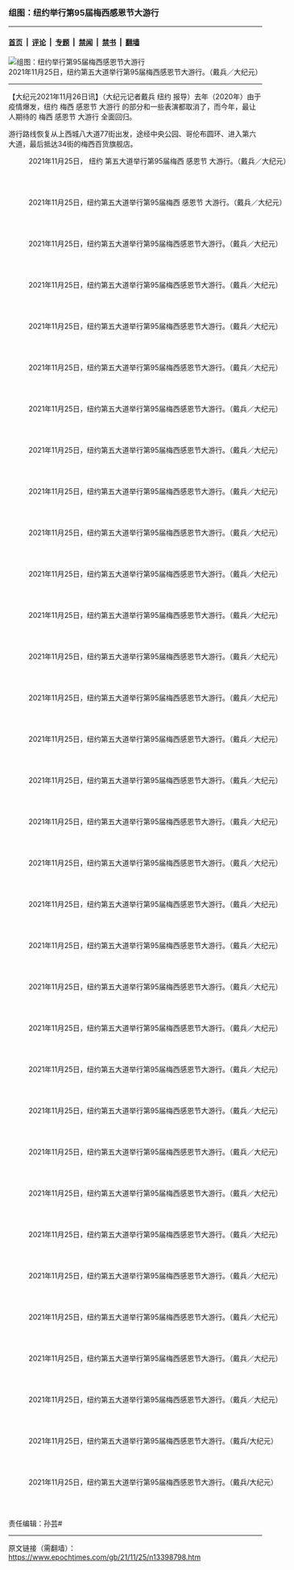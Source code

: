### 组图：纽约举行第95届梅西感恩节大游行

---

#### [首页](../../../..?n13398798) &nbsp;|&nbsp; [评论](../../../../../epoch-comment?n13398798) &nbsp;|&nbsp; [专题](../../../../../epoch-special?n13398798) &nbsp;|&nbsp; [禁闻](../../../../../epoch-news?n13398798) &nbsp;|&nbsp; [禁书](../../../../../books?n13398798) &nbsp;|&nbsp; [翻墙](https://github.com/gfw-breaker/nogfw/blob/master/README.md?n13398798)


<div><img alt="组图：纽约举行第95届梅西感恩节大游行" class="attachment-djy_600_400 size-djy_600_400 wp-post-image" src="https://i.epochtimes.com/assets/uploads/2021/11/id13398809-20211125050-600x400.jpg"/>
<div class="caption">
 2021年11月25日，纽约第五大道举行第95届梅西感恩节大游行。（戴兵／大纪元）
</div></div><hr/><div class="post_content" id="artbody" itemprop="articleBody">
 <!-- article content begin -->
 <p>
  【大纪元2021年11月26日讯】（大纪元记者戴兵
  <ok href="https://www.epochtimes.com/gb/tag/%E7%BA%BD%E7%BA%A6.html">
   纽约
  </ok>
  报导）去年（2020年）由于疫情爆发，纽约
  <ok href="https://www.epochtimes.com/gb/tag/%E6%A2%85%E8%A5%BF.html">
   梅西
  </ok>
  <ok href="https://www.ntdtv.com/b5/感恩节.htm">
   感恩节
  </ok>
  <ok href="https://www.ntdtv.com/b5/大游行.htm">
   大游行
  </ok>
  的部分和一些表演都取消了，而今年，最让人期待的
  <ok href="https://www.epochtimes.com/gb/tag/%E6%A2%85%E8%A5%BF.html">
   梅西
  </ok>
  <ok href="https://www.ntdtv.com/b5/感恩节.htm">
   感恩节
  </ok>
  <ok href="https://www.ntdtv.com/b5/大游行.htm">
   大游行
  </ok>
  全面回归。
 </p>
 <p>
  游行路线恢复从上西城八大道77街出发，途经中央公园、哥伦布圆环、进入第六大道，最后抵达34街的梅西百货旗舰店。
 </p>
 <div class="video_fit_container">
 </div>
 <figure aria-describedby="caption-attachment-13398813" class="wp-caption aligncenter" id="attachment_13398813" style="width: 600px">
  <ok href="https://i.epochtimes.com/assets/uploads/2021/11/id13398813-2111251558471973.jpg" target="_blank">
   <img alt="" class="size-large wp-image-13398813" src="https://i.epochtimes.com/assets/uploads/2021/11/id13398813-2111251558471973-600x400.jpg" title=""/>
  </ok>
  <br/><figcaption class="wp-caption-text" id="caption-attachment-13398813">
   2021年11月25日，
   <ok href="https://www.epochtimes.com/gb/tag/%E7%BA%BD%E7%BA%A6.html">
    纽约
   </ok>
   第五大道举行第95届梅西
   <ok href="https://www.epochtimes.com/gb/tag/%E6%84%9F%E6%81%A9%E8%8A%82.html">
    感恩节
   </ok>
   大游行。（戴兵／大纪元）
  </figcaption><br/>
 </figure><br/>
 <figure aria-describedby="caption-attachment-13398814" class="wp-caption aligncenter" id="attachment_13398814" style="width: 600px">
  <ok href="https://i.epochtimes.com/assets/uploads/2021/11/id13398814-2111251558491973.jpg" target="_blank">
   <img alt="" class="size-large wp-image-13398814" src="https://i.epochtimes.com/assets/uploads/2021/11/id13398814-2111251558491973-600x400.jpg" title=""/>
  </ok>
  <br/><figcaption class="wp-caption-text" id="caption-attachment-13398814">
   2021年11月25日，纽约第五大道举行第95届梅西
   <ok href="https://www.epochtimes.com/gb/tag/%E6%84%9F%E6%81%A9%E8%8A%82.html">
    感恩节
   </ok>
   大游行。（戴兵／大纪元）
  </figcaption><br/>
 </figure><br/>
 <figure aria-describedby="caption-attachment-13398820" class="wp-caption aligncenter" id="attachment_13398820" style="width: 600px">
  <ok href="https://i.epochtimes.com/assets/uploads/2021/11/id13398820-2111251559141973.jpg" target="_blank">
   <img alt="" class="size-large wp-image-13398820" src="https://i.epochtimes.com/assets/uploads/2021/11/id13398820-2111251559141973-600x400.jpg" title=""/>
  </ok>
  <br/><figcaption class="wp-caption-text" id="caption-attachment-13398820">
   2021年11月25日，纽约第五大道举行第95届梅西感恩节大游行。（戴兵／大纪元）
  </figcaption><br/>
 </figure><br/>
 <figure aria-describedby="caption-attachment-13398821" class="wp-caption aligncenter" id="attachment_13398821" style="width: 600px">
  <ok href="https://i.epochtimes.com/assets/uploads/2021/11/id13398821-2111251559341973.jpg" target="_blank">
   <img alt="" class="size-large wp-image-13398821" src="https://i.epochtimes.com/assets/uploads/2021/11/id13398821-2111251559341973-600x400.jpg" title=""/>
  </ok>
  <br/><figcaption class="wp-caption-text" id="caption-attachment-13398821">
   2021年11月25日，纽约第五大道举行第95届梅西感恩节大游行。（戴兵／大纪元）
  </figcaption><br/>
 </figure><br/>
 <figure aria-describedby="caption-attachment-13398824" class="wp-caption aligncenter" id="attachment_13398824" style="width: 600px">
  <ok href="https://i.epochtimes.com/assets/uploads/2021/11/id13398824-2111251600051973.jpg" target="_blank">
   <img alt="" class="size-large wp-image-13398824" src="https://i.epochtimes.com/assets/uploads/2021/11/id13398824-2111251600051973-600x400.jpg" title=""/>
  </ok>
  <br/><figcaption class="wp-caption-text" id="caption-attachment-13398824">
   2021年11月25日，纽约第五大道举行第95届梅西感恩节大游行。（戴兵／大纪元）
  </figcaption><br/>
 </figure><br/>
 <figure aria-describedby="caption-attachment-13398825" class="wp-caption aligncenter" id="attachment_13398825" style="width: 600px">
  <ok href="https://i.epochtimes.com/assets/uploads/2021/11/id13398825-2111251559401973.jpg" target="_blank">
   <img alt="" class="size-large wp-image-13398825" src="https://i.epochtimes.com/assets/uploads/2021/11/id13398825-2111251559401973-600x400.jpg" title=""/>
  </ok>
  <br/><figcaption class="wp-caption-text" id="caption-attachment-13398825">
   2021年11月25日，纽约第五大道举行第95届梅西感恩节大游行。（戴兵／大纪元）
  </figcaption><br/>
 </figure><br/>
 <figure aria-describedby="caption-attachment-13398859" class="wp-caption aligncenter" id="attachment_13398859" style="width: 600px">
  <ok href="https://i.epochtimes.com/assets/uploads/2021/11/id13398859-2111251558551973.jpg" target="_blank">
   <img alt="" class="size-large wp-image-13398859" src="https://i.epochtimes.com/assets/uploads/2021/11/id13398859-2111251558551973-600x400.jpg" title=""/>
  </ok>
  <br/><figcaption class="wp-caption-text" id="caption-attachment-13398859">
   2021年11月25日，纽约第五大道举行第95届梅西感恩节大游行。（戴兵／大纪元）
  </figcaption><br/>
 </figure><br/>
 <figure aria-describedby="caption-attachment-13398826" class="wp-caption aligncenter" id="attachment_13398826" style="width: 600px">
  <ok href="https://i.epochtimes.com/assets/uploads/2021/11/id13398826-2111251600301973.jpg" target="_blank">
   <img alt="" class="size-large wp-image-13398826" src="https://i.epochtimes.com/assets/uploads/2021/11/id13398826-2111251600301973-600x400.jpg" title=""/>
  </ok>
  <br/><figcaption class="wp-caption-text" id="caption-attachment-13398826">
   2021年11月25日，纽约第五大道举行第95届梅西感恩节大游行。（戴兵／大纪元）
  </figcaption><br/>
 </figure><br/>
 <figure aria-describedby="caption-attachment-13398827" class="wp-caption aligncenter" id="attachment_13398827" style="width: 600px">
  <ok href="https://i.epochtimes.com/assets/uploads/2021/11/id13398827-2111251600191973.jpg" target="_blank">
   <img alt="" class="size-large wp-image-13398827" src="https://i.epochtimes.com/assets/uploads/2021/11/id13398827-2111251600191973-600x400.jpg" title=""/>
  </ok>
  <br/><figcaption class="wp-caption-text" id="caption-attachment-13398827">
   2021年11月25日，纽约第五大道举行第95届梅西感恩节大游行。（戴兵／大纪元）
  </figcaption><br/>
 </figure><br/>
 <figure aria-describedby="caption-attachment-13398829" class="wp-caption aligncenter" id="attachment_13398829" style="width: 600px">
  <ok href="https://i.epochtimes.com/assets/uploads/2021/11/id13398829-2111251559541973.jpg" target="_blank">
   <img alt="" class="size-large wp-image-13398829" src="https://i.epochtimes.com/assets/uploads/2021/11/id13398829-2111251559541973-600x400.jpg" title=""/>
  </ok>
  <br/><figcaption class="wp-caption-text" id="caption-attachment-13398829">
   2021年11月25日，纽约第五大道举行第95届梅西感恩节大游行。（戴兵／大纪元）
  </figcaption><br/>
 </figure><br/>
 <figure aria-describedby="caption-attachment-13398830" class="wp-caption aligncenter" id="attachment_13398830" style="width: 600px">
  <ok href="https://i.epochtimes.com/assets/uploads/2021/11/id13398830-2111251559481973.jpg" target="_blank">
   <img alt="" class="size-large wp-image-13398830" src="https://i.epochtimes.com/assets/uploads/2021/11/id13398830-2111251559481973-600x400.jpg" title=""/>
  </ok>
  <br/><figcaption class="wp-caption-text" id="caption-attachment-13398830">
   2021年11月25日，纽约第五大道举行第95届梅西感恩节大游行。（戴兵／大纪元）
  </figcaption><br/>
 </figure><br/>
 <figure aria-describedby="caption-attachment-13398863" class="wp-caption aligncenter" id="attachment_13398863" style="width: 600px">
  <ok href="https://i.epochtimes.com/assets/uploads/2021/11/id13398863-2111251559371973.jpg" target="_blank">
   <img alt="" class="size-large wp-image-13398863" src="https://i.epochtimes.com/assets/uploads/2021/11/id13398863-2111251559371973-600x400.jpg" title=""/>
  </ok>
  <br/><figcaption class="wp-caption-text" id="caption-attachment-13398863">
   2021年11月25日，纽约第五大道举行第95届梅西感恩节大游行。（戴兵／大纪元）
  </figcaption><br/>
 </figure><br/>
 <figure aria-describedby="caption-attachment-13398864" class="wp-caption aligncenter" id="attachment_13398864" style="width: 600px">
  <ok href="https://i.epochtimes.com/assets/uploads/2021/11/id13398864-2111251559311973.jpg" target="_blank">
   <img alt="" class="size-large wp-image-13398864" src="https://i.epochtimes.com/assets/uploads/2021/11/id13398864-2111251559311973-600x400.jpg" title=""/>
  </ok>
  <br/><figcaption class="wp-caption-text" id="caption-attachment-13398864">
   2021年11月25日，纽约第五大道举行第95届梅西感恩节大游行。（戴兵／大纪元）
  </figcaption><br/>
 </figure><br/>
 <figure aria-describedby="caption-attachment-13398828" class="wp-caption aligncenter" id="attachment_13398828" style="width: 600px">
  <ok href="https://i.epochtimes.com/assets/uploads/2021/11/id13398828-2111251559561973.jpg" target="_blank">
   <img alt="" class="size-large wp-image-13398828" src="https://i.epochtimes.com/assets/uploads/2021/11/id13398828-2111251559561973-600x400.jpg" title=""/>
  </ok>
  <br/><figcaption class="wp-caption-text" id="caption-attachment-13398828">
   2021年11月25日，纽约第五大道举行第95届梅西感恩节大游行。（戴兵／大纪元）
  </figcaption><br/>
 </figure><br/>
 <figure aria-describedby="caption-attachment-13398833" class="wp-caption aligncenter" id="attachment_13398833" style="width: 600px">
  <ok href="https://i.epochtimes.com/assets/uploads/2021/11/id13398833-2111251600411973.jpg" target="_blank">
   <img alt="" class="size-large wp-image-13398833" src="https://i.epochtimes.com/assets/uploads/2021/11/id13398833-2111251600411973-600x400.jpg" title=""/>
  </ok>
  <br/><figcaption class="wp-caption-text" id="caption-attachment-13398833">
   2021年11月25日，纽约第五大道举行第95届梅西感恩节大游行。（戴兵／大纪元）
  </figcaption><br/>
 </figure><br/>
 <figure aria-describedby="caption-attachment-13398834" class="wp-caption aligncenter" id="attachment_13398834" style="width: 600px">
  <ok href="https://i.epochtimes.com/assets/uploads/2021/11/id13398834-2111251601011973.jpg" target="_blank">
   <img alt="" class="size-large wp-image-13398834" src="https://i.epochtimes.com/assets/uploads/2021/11/id13398834-2111251601011973-600x400.jpg" title=""/>
  </ok>
  <br/><figcaption class="wp-caption-text" id="caption-attachment-13398834">
   2021年11月25日，纽约第五大道举行第95届梅西感恩节大游行。（戴兵／大纪元）
  </figcaption><br/>
 </figure><br/>
 <figure aria-describedby="caption-attachment-13398835" class="wp-caption aligncenter" id="attachment_13398835" style="width: 600px">
  <ok href="https://i.epochtimes.com/assets/uploads/2021/11/id13398835-2111251600471973.jpg" target="_blank">
   <img alt="" class="size-large wp-image-13398835" src="https://i.epochtimes.com/assets/uploads/2021/11/id13398835-2111251600471973-600x400.jpg" title=""/>
  </ok>
  <br/><figcaption class="wp-caption-text" id="caption-attachment-13398835">
   2021年11月25日，纽约第五大道举行第95届梅西感恩节大游行。（戴兵／大纪元）
  </figcaption><br/>
 </figure><br/>
 <figure aria-describedby="caption-attachment-13398838" class="wp-caption aligncenter" id="attachment_13398838" style="width: 600px">
  <ok href="https://i.epochtimes.com/assets/uploads/2021/11/id13398838-2111251559091973.jpg" target="_blank">
   <img alt="" class="size-large wp-image-13398838" src="https://i.epochtimes.com/assets/uploads/2021/11/id13398838-2111251559091973-600x400.jpg" title=""/>
  </ok>
  <br/><figcaption class="wp-caption-text" id="caption-attachment-13398838">
   2021年11月25日，纽约第五大道举行第95届梅西感恩节大游行。（戴兵／大纪元）
  </figcaption><br/>
 </figure><br/>
 <figure aria-describedby="caption-attachment-13398839" class="wp-caption aligncenter" id="attachment_13398839" style="width: 600px">
  <ok href="https://i.epochtimes.com/assets/uploads/2021/11/id13398839-2111251558441973.jpg" target="_blank">
   <img alt="" class="size-large wp-image-13398839" src="https://i.epochtimes.com/assets/uploads/2021/11/id13398839-2111251558441973-600x400.jpg" title=""/>
  </ok>
  <br/><figcaption class="wp-caption-text" id="caption-attachment-13398839">
   2021年11月25日，纽约第五大道举行第95届梅西感恩节大游行。（戴兵／大纪元）
  </figcaption><br/>
 </figure><br/>
 <figure aria-describedby="caption-attachment-13398870" class="wp-caption aligncenter" id="attachment_13398870" style="width: 600px">
  <ok href="https://i.epochtimes.com/assets/uploads/2021/11/id13398870-2111251559171973.jpg" target="_blank">
   <img alt="" class="size-large wp-image-13398870" src="https://i.epochtimes.com/assets/uploads/2021/11/id13398870-2111251559171973-600x400.jpg" title=""/>
  </ok>
  <br/><figcaption class="wp-caption-text" id="caption-attachment-13398870">
   2021年11月25日，纽约第五大道举行第95届梅西感恩节大游行。（戴兵／大纪元）
  </figcaption><br/>
 </figure><br/>
 <figure aria-describedby="caption-attachment-13398840" class="wp-caption aligncenter" id="attachment_13398840" style="width: 600px">
  <ok href="https://i.epochtimes.com/assets/uploads/2021/11/id13398840-2111251559201973.jpg" target="_blank">
   <img alt="" class="size-large wp-image-13398840" src="https://i.epochtimes.com/assets/uploads/2021/11/id13398840-2111251559201973-600x400.jpg" title=""/>
  </ok>
  <br/><figcaption class="wp-caption-text" id="caption-attachment-13398840">
   2021年11月25日，纽约第五大道举行第95届梅西感恩节大游行。（戴兵／大纪元）
  </figcaption><br/>
 </figure><br/>
 <figure aria-describedby="caption-attachment-13398841" class="wp-caption aligncenter" id="attachment_13398841" style="width: 600px">
  <ok href="https://i.epochtimes.com/assets/uploads/2021/11/id13398841-2111251558521973.jpg" target="_blank">
   <img alt="" class="size-large wp-image-13398841" src="https://i.epochtimes.com/assets/uploads/2021/11/id13398841-2111251558521973-600x400.jpg" title=""/>
  </ok>
  <br/><figcaption class="wp-caption-text" id="caption-attachment-13398841">
   2021年11月25日，纽约第五大道举行第95届梅西感恩节大游行。（戴兵／大纪元）
  </figcaption><br/>
 </figure><br/>
 <figure aria-describedby="caption-attachment-13398842" class="wp-caption aligncenter" id="attachment_13398842" style="width: 600px">
  <ok href="https://i.epochtimes.com/assets/uploads/2021/11/id13398842-2111251600391973.jpg" target="_blank">
   <img alt="" class="size-large wp-image-13398842" src="https://i.epochtimes.com/assets/uploads/2021/11/id13398842-2111251600391973-600x400.jpg" title=""/>
  </ok>
  <br/><figcaption class="wp-caption-text" id="caption-attachment-13398842">
   2021年11月25日，纽约第五大道举行第95届梅西感恩节大游行。（戴兵／大纪元）
  </figcaption><br/>
 </figure><br/>
 <figure aria-describedby="caption-attachment-13398845" class="wp-caption aligncenter" id="attachment_13398845" style="width: 600px">
  <ok href="https://i.epochtimes.com/assets/uploads/2021/11/id13398845-2111251601031973.jpg" target="_blank">
   <img alt="" class="size-large wp-image-13398845" src="https://i.epochtimes.com/assets/uploads/2021/11/id13398845-2111251601031973-600x400.jpg" title=""/>
  </ok>
  <br/><figcaption class="wp-caption-text" id="caption-attachment-13398845">
   2021年11月25日，纽约第五大道举行第95届梅西感恩节大游行。（戴兵／大纪元）
  </figcaption><br/>
 </figure><br/>
 <figure aria-describedby="caption-attachment-13398846" class="wp-caption aligncenter" id="attachment_13398846" style="width: 600px">
  <ok href="https://i.epochtimes.com/assets/uploads/2021/11/id13398846-2111251600521973.jpg" target="_blank">
   <img alt="" class="size-large wp-image-13398846" src="https://i.epochtimes.com/assets/uploads/2021/11/id13398846-2111251600521973-600x400.jpg" title=""/>
  </ok>
  <br/><figcaption class="wp-caption-text" id="caption-attachment-13398846">
   2021年11月25日，纽约第五大道举行第95届梅西感恩节大游行。（戴兵／大纪元）
  </figcaption><br/>
 </figure><br/>
 <figure aria-describedby="caption-attachment-13398847" class="wp-caption aligncenter" id="attachment_13398847" style="width: 600px">
  <ok href="https://i.epochtimes.com/assets/uploads/2021/11/id13398847-2111251600491973.jpg" target="_blank">
   <img alt="" class="size-large wp-image-13398847" src="https://i.epochtimes.com/assets/uploads/2021/11/id13398847-2111251600491973-600x400.jpg" title=""/>
  </ok>
  <br/><figcaption class="wp-caption-text" id="caption-attachment-13398847">
   2021年11月25日，纽约第五大道举行第95届梅西感恩节大游行。（戴兵／大纪元）
  </figcaption><br/>
 </figure><br/>
 <figure aria-describedby="caption-attachment-13398850" class="wp-caption aligncenter" id="attachment_13398850" style="width: 600px">
  <ok href="https://i.epochtimes.com/assets/uploads/2021/11/id13398850-2111251600581973.jpg" target="_blank">
   <img alt="" class="size-large wp-image-13398850" src="https://i.epochtimes.com/assets/uploads/2021/11/id13398850-2111251600581973-600x400.jpg" title=""/>
  </ok>
  <br/><figcaption class="wp-caption-text" id="caption-attachment-13398850">
   2021年11月25日，纽约第五大道举行第95届梅西感恩节大游行。（戴兵／大纪元）
  </figcaption><br/>
 </figure><br/>
 <figure aria-describedby="caption-attachment-13398851" class="wp-caption aligncenter" id="attachment_13398851" style="width: 600px">
  <ok href="https://i.epochtimes.com/assets/uploads/2021/11/id13398851-2111251559451973.jpg" target="_blank">
   <img alt="" class="size-large wp-image-13398851" src="https://i.epochtimes.com/assets/uploads/2021/11/id13398851-2111251559451973-600x400.jpg" title=""/>
  </ok>
  <br/><figcaption class="wp-caption-text" id="caption-attachment-13398851">
   2021年11月25日，纽约第五大道举行第95届梅西感恩节大游行。（戴兵／大纪元）
  </figcaption><br/>
 </figure><br/>
 <figure aria-describedby="caption-attachment-13398852" class="wp-caption aligncenter" id="attachment_13398852" style="width: 600px">
  <ok href="https://i.epochtimes.com/assets/uploads/2021/11/id13398852-2111251559421973.jpg" target="_blank">
   <img alt="" class="size-large wp-image-13398852" src="https://i.epochtimes.com/assets/uploads/2021/11/id13398852-2111251559421973-600x400.jpg" title=""/>
  </ok>
  <br/><figcaption class="wp-caption-text" id="caption-attachment-13398852">
   2021年11月25日，纽约第五大道举行第95届梅西感恩节大游行。（戴兵／大纪元）
  </figcaption><br/>
 </figure><br/>
 <figure aria-describedby="caption-attachment-13398873" class="wp-caption aligncenter" id="attachment_13398873" style="width: 600px">
  <ok href="https://i.epochtimes.com/assets/uploads/2021/11/id13398873-2111251558581973.jpg" target="_blank">
   <img alt="" class="size-large wp-image-13398873" src="https://i.epochtimes.com/assets/uploads/2021/11/id13398873-2111251558581973-600x400.jpg" title=""/>
  </ok>
  <br/><figcaption class="wp-caption-text" id="caption-attachment-13398873">
   2021年11月25日，纽约第五大道举行第95届梅西感恩节大游行。（戴兵／大纪元）
  </figcaption><br/>
 </figure><br/>
 <figure aria-describedby="caption-attachment-13398877" class="wp-caption aligncenter" id="attachment_13398877" style="width: 600px">
  <ok href="https://i.epochtimes.com/assets/uploads/2021/11/id13398877-2111251600131973.jpg" target="_blank">
   <img alt="" class="size-large wp-image-13398877" src="https://i.epochtimes.com/assets/uploads/2021/11/id13398877-2111251600131973-600x400.jpg" title=""/>
  </ok>
  <br/><figcaption class="wp-caption-text" id="caption-attachment-13398877">
   2021年11月25日，纽约第五大道举行第95届梅西感恩节大游行。（戴兵／大纪元）
  </figcaption><br/>
 </figure><br/>
 <figure aria-describedby="caption-attachment-13399021" class="wp-caption aligncenter" id="attachment_13399021" style="width: 600px">
  <ok href="https://i.epochtimes.com/assets/uploads/2021/11/id13399021-2111251600081973.jpg" target="_blank">
   <img alt="" class="size-large wp-image-13399021" src="https://i.epochtimes.com/assets/uploads/2021/11/id13399021-2111251600081973-600x400.jpg" title=""/>
  </ok>
  <br/><figcaption class="wp-caption-text" id="caption-attachment-13399021">
   2021年11月25日，纽约第五大道举行第95届梅西感恩节大游行。（戴兵/大纪元）
  </figcaption><br/>
 </figure><br/>
 <figure aria-describedby="caption-attachment-13399022" class="wp-caption aligncenter" id="attachment_13399022" style="width: 600px">
  <ok href="https://i.epochtimes.com/assets/uploads/2021/11/id13399022-2111251600021973.jpg" target="_blank">
   <img alt="" class="size-large wp-image-13399022" src="https://i.epochtimes.com/assets/uploads/2021/11/id13399022-2111251600021973-600x400.jpg" title=""/>
  </ok>
  <br/><figcaption class="wp-caption-text" id="caption-attachment-13399022">
   2021年11月25日，纽约第五大道举行第95届梅西感恩节大游行。（戴兵/大纪元）
  </figcaption><br/>
 </figure><br/>
 <p>
  责任编辑：孙芸#
 </p>
 <!-- article content end -->
 <div id="below_article_ad">
 </div>
</div>


---

原文链接（需翻墙）：https://www.epochtimes.com/gb/21/11/25/n13398798.htm